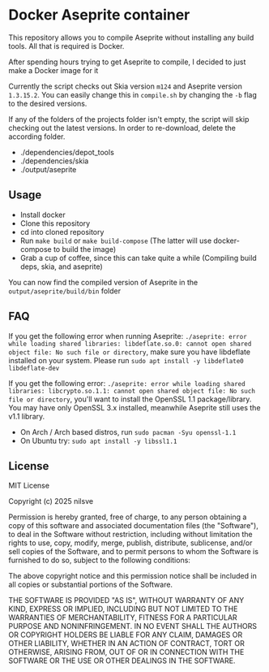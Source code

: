 # Docker Aseprite container

This repository allows you to compile Aseprite without installing any build tools. All that is required is Docker.

After spending hours trying to get Aseprite to compile, I decided to just make a Docker image for it 

Currently the script checks out Skia version `m124` and Aseprite version `1.3.15.2`. You can easily change this in `compile.sh` by changing the `-b` flag to the desired versions.

If any of the folders of the projects folder isn't empty, the script will skip checking out the latest versions. In order to re-download, delete the according folder.
* ./dependencies/depot_tools
* ./dependencies/skia
* ./output/aseprite

## Usage
 * Install docker
 * Clone this repository 
 * cd into cloned repository
 * Run `make build` or `make build-compose` (The latter will use docker-compose to build the image)
 * Grab a cup of coffee, since this can take quite a while (Compiling build deps, skia, and aseprite)

You can now find the compiled version of Aseprite in the `output/aseprite/build/bin` folder

## FAQ
If you get the following error when running Aseprite: `./aseprite: error while loading shared libraries: libdeflate.so.0: cannot open shared object file: No such file or directory`, make sure you have libdeflate installed on your system. Please run
`sudo apt install -y libdeflate0 libdeflate-dev`

If you get the following error: `./aseprite: error while loading shared libraries: libcrypto.so.1.1: cannot open shared object file: No such file or directory`, you'll want to install the OpenSSL 1.1 package/library. You may have only OpenSSL 3.x installed, meanwhile Aseprite still uses the v1.1 library.
* On Arch / Arch based distros, run `sudo pacman -Syu openssl-1.1`
* On Ubuntu try: `sudo apt install -y libssl1.1`

## License

MIT License

Copyright (c) 2025 nilsve

Permission is hereby granted, free of charge, to any person obtaining a copy
of this software and associated documentation files (the "Software"), to deal
in the Software without restriction, including without limitation the rights
to use, copy, modify, merge, publish, distribute, sublicense, and/or sell
copies of the Software, and to permit persons to whom the Software is
furnished to do so, subject to the following conditions:

The above copyright notice and this permission notice shall be included in all
copies or substantial portions of the Software.

THE SOFTWARE IS PROVIDED "AS IS", WITHOUT WARRANTY OF ANY KIND, EXPRESS OR
IMPLIED, INCLUDING BUT NOT LIMITED TO THE WARRANTIES OF MERCHANTABILITY,
FITNESS FOR A PARTICULAR PURPOSE AND NONINFRINGEMENT. IN NO EVENT SHALL THE
AUTHORS OR COPYRIGHT HOLDERS BE LIABLE FOR ANY CLAIM, DAMAGES OR OTHER
LIABILITY, WHETHER IN AN ACTION OF CONTRACT, TORT OR OTHERWISE, ARISING FROM,
OUT OF OR IN CONNECTION WITH THE SOFTWARE OR THE USE OR OTHER DEALINGS IN THE
SOFTWARE.
